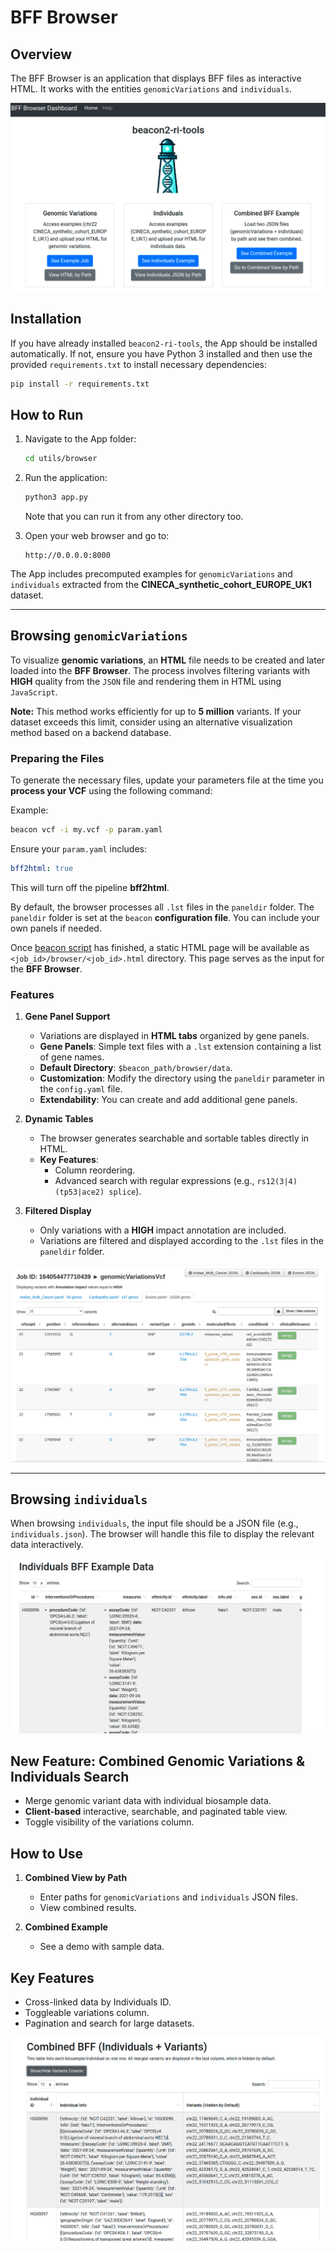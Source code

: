 # BFF Browser

## Overview  
The BFF Browser is an application that displays BFF files as interactive HTML. It works with the entities `genomicVariations` and `individuals`.

![BFF Dashboard](static/images/snapshot-dashboard-browser.png)

## Installation  
If you have already installed `beacon2-ri-tools`, the App should be installed automatically. If not, ensure you have Python 3 installed and then use the provided `requirements.txt` to install necessary dependencies:

```bash
pip install -r requirements.txt
```

## How to Run  
1. Navigate to the App folder:
    ```bash
    cd utils/browser
    ```
2. Run the application:
    ```bash
    python3 app.py
    ```

   Note that you can run it from any other directory too.

3. Open your web browser and go to:
    ```
    http://0.0.0.0:8000
    ```

The App includes precomputed examples for `genomicVariations` and `individuals` extracted from the **CINECA_synthetic_cohort_EUROPE_UK1** dataset.

---

## Browsing `genomicVariations`

To visualize **genomic variations**, an **HTML** file needs to be created and later loaded into the **BFF Browser**. The process involves filtering variants with **HIGH** quality from the `JSON` file and rendering them in HTML using `JavaScript`.

**Note:** This method works efficiently for up to **5 million** variants. If your dataset exceeds this limit, consider using an alternative visualization method based on a backend database.

### Preparing the Files  

To generate the necessary files, update your parameters file at the time you **process your VCF** using the following command:

Example:

```bash
beacon vcf -i my.vcf -p param.yaml
```

Ensure your `param.yaml` includes:

```yaml
bff2html: true
```

This will turn off the pipeline **bff2html**.

By default, the browser processes all `.lst` files in the `paneldir` folder. The `paneldir` folder is set at the `beacon` **configuration file**. You can include your own panels if needed. 


Once [beacon script](../bin/README.md) has finished, a static HTML page will be available as `<job_id>/browser/<job_id>.html` directory. This page serves as the input for the **BFF Browser**.

### Features  

1. **Gene Panel Support**  
   - Variations are displayed in **HTML tabs** organized by gene panels.
   - **Gene Panels**: Simple text files with a `.lst` extension containing a list of gene names.
   - **Default Directory**: `$beacon_path/browser/data`.
   - **Customization**: Modify the directory using the `paneldir` parameter in the `config.yaml` file.
   - **Extendability**: You can create and add additional gene panels.

2. **Dynamic Tables**  
   - The browser generates searchable and sortable tables directly in HTML.
   - **Key Features**:
     - Column reordering.
     - Advanced search with regular expressions (e.g., `rs12(3|4) (tp53|ace2) splice`).

3. **Filtered Display**
   - Only variations with a **HIGH** impact annotation are included.
   - Variations are filtered and displayed according to the `.lst` files in the `paneldir` folder.

![BFF Genomic Variations Browser](static/images/snapshot-BFF-genomic-variations-browser.png)

---

## Browsing `individuals`

When browsing `individuals`, the input file should be a JSON file (e.g., `individuals.json`). The browser will handle this file to display the relevant data interactively.

![BFF Individuals Browser](static/images/snapshot-BFF-individuals-browser.png)


## New Feature: Combined Genomic Variations & Individuals Search

- Merge genomic variant data with individual biosample data.
- **Client-based** interactive, searchable, and paginated table view.
- Toggle visibility of the variations column.

## How to Use

1. **Combined View by Path**  
   - Enter paths for `genomicVariations` and `individuals` JSON files.  
   - View combined results.

2. **Combined Example**  
   - See a demo with sample data.

## Key Features

- Cross-linked data by Individuals ID.  
- Toggleable variations column.  
- Pagination and search for large datasets.

![BFF Combined Browser](static/images/snapshot-BFF-combined-browser.png)
